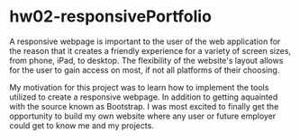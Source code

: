 # hw02-responsivePortfolio

A responsive webpage is important to the user of the web application for the reason that it creates a friendly experience for a variety of screen sizes, from phone, iPad, to desktop. The flexibility of the website's layout allows for the user to gain access on most, if not all platforms of their choosing. 

My motivation for this project was to learn how to implement the tools utilized to create a responsive webpage. In addition to getting aquainted with the source known as Bootstrap. I was most excited to finally get the opportunity to build my own website where any user or future employer could get to know me and my projects. 

